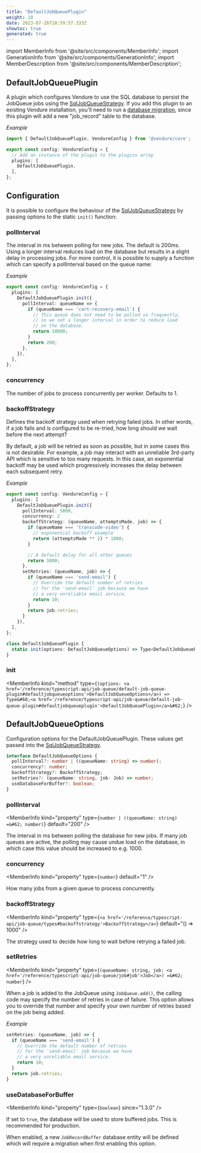 ```yaml
---
title: "DefaultJobQueuePlugin"
weight: 10
date: 2023-07-26T18:59:57.333Z
showtoc: true
generated: true
---
```

<!-- This file was generated from the Vendure source. Do not modify. Instead, re-run the "docs:build" script -->
import MemberInfo from '@site/src/components/MemberInfo';
import GenerationInfo from '@site/src/components/GenerationInfo';
import MemberDescription from '@site/src/components/MemberDescription';


## DefaultJobQueuePlugin

<GenerationInfo sourceFile="packages/core/src/plugin/default-job-queue-plugin/default-job-queue-plugin.ts" sourceLine="171" packageName="@vendure/core" />

A plugin which configures Vendure to use the SQL database to persist the JobQueue jobs using the <a href='/reference/typescript-api/job-queue/sql-job-queue-strategy#sqljobqueuestrategy'>SqlJobQueueStrategy</a>. If you add this
plugin to an existing Vendure installation, you'll need to run a [database migration](/guides/developer-guide/migrations), since this
plugin will add a new "job_record" table to the database.

*Example*

```ts
import { DefaultJobQueuePlugin, VendureConfig } from '@vendure/core';

export const config: VendureConfig = {
  // Add an instance of the plugin to the plugins array
  plugins: [
    DefaultJobQueuePlugin,
  ],
};
```

## Configuration

It is possible to configure the behaviour of the <a href='/reference/typescript-api/job-queue/sql-job-queue-strategy#sqljobqueuestrategy'>SqlJobQueueStrategy</a> by passing options to the static `init()` function:

### pollInterval
The interval in ms between polling for new jobs. The default is 200ms.
Using a longer interval reduces load on the database but results in a slight
delay in processing jobs. For more control, it is possible to supply a function which can specify
a pollInterval based on the queue name:

*Example*

```ts
export const config: VendureConfig = {
  plugins: [
    DefaultJobQueuePlugin.init({
      pollInterval: queueName => {
        if (queueName === 'cart-recovery-email') {
          // This queue does not need to be polled so frequently,
          // so we set a longer interval in order to reduce load
          // on the database.
          return 10000;
        }
        return 200;
      },
    }),
  ],
};
```
### concurrency
The number of jobs to process concurrently per worker. Defaults to 1.

### backoffStrategy
Defines the backoff strategy used when retrying failed jobs. In other words, if a job fails
and is configured to be re-tried, how long should we wait before the next attempt?

By default, a job will be retried as soon as possible, but in some cases this is not desirable. For example,
a job may interact with an unreliable 3rd-party API which is sensitive to too many requests. In this case, an
exponential backoff may be used which progressively increases the delay between each subsequent retry.

*Example*

```ts
export const config: VendureConfig = {
  plugins: [
    DefaultJobQueuePlugin.init({
      pollInterval: 5000,
      concurrency: 2
      backoffStrategy: (queueName, attemptsMade, job) => {
        if (queueName === 'transcode-video') {
          // exponential backoff example
          return (attemptsMade ** 2) * 1000;
        }

        // A default delay for all other queues
        return 1000;
      },
      setRetries: (queueName, job) => {
        if (queueName === 'send-email') {
          // Override the default number of retries
          // for the 'send-email' job because we have
          // a very unreliable email service.
          return 10;
        }
        return job.retries;
      }
    }),
  ],
};
```

```ts title="Signature"
class DefaultJobQueuePlugin {
  static init(options: DefaultJobQueueOptions) => Type<DefaultJobQueuePlugin>;
}
```

<div className="members-wrapper">

### init

<MemberInfo kind="method" type={`(options: <a href='/reference/typescript-api/job-queue/default-job-queue-plugin#defaultjobqueueoptions'>DefaultJobQueueOptions</a>) => Type&#60;<a href='/reference/typescript-api/job-queue/default-job-queue-plugin#defaultjobqueueplugin'>DefaultJobQueuePlugin</a>&#62;`}   />




</div>


## DefaultJobQueueOptions

<GenerationInfo sourceFile="packages/core/src/plugin/default-job-queue-plugin/default-job-queue-plugin.ts" sourceLine="21" packageName="@vendure/core" />

Configuration options for the DefaultJobQueuePlugin. These values get passed into the
<a href='/reference/typescript-api/job-queue/sql-job-queue-strategy#sqljobqueuestrategy'>SqlJobQueueStrategy</a>.

```ts title="Signature"
interface DefaultJobQueueOptions {
  pollInterval?: number | ((queueName: string) => number);
  concurrency?: number;
  backoffStrategy?: BackoffStrategy;
  setRetries?: (queueName: string, job: Job) => number;
  useDatabaseForBuffer?: boolean;
}
```

<div className="members-wrapper">

### pollInterval

<MemberInfo kind="property" type={`number | ((queueName: string) =&#62; number)`} default="200"   />

The interval in ms between polling the database for new jobs. If many job queues
are active, the polling may cause undue load on the database, in which case this value
should be increased to e.g. 1000.
### concurrency

<MemberInfo kind="property" type={`number`} default="1"   />

How many jobs from a given queue to process concurrently.
### backoffStrategy

<MemberInfo kind="property" type={`<a href='/reference/typescript-api/job-queue/types#backoffstrategy'>BackoffStrategy</a>`} default="() =&#62; 1000"   />

The strategy used to decide how long to wait before retrying a failed job.
### setRetries

<MemberInfo kind="property" type={`(queueName: string, job: <a href='/reference/typescript-api/job-queue/job#job'>Job</a>) =&#62; number`}   />

When a job is added to the JobQueue using `JobQueue.add()`, the calling
code may specify the number of retries in case of failure. This option allows
you to override that number and specify your own number of retries based on
the job being added.

*Example*

```ts
setRetries: (queueName, job) => {
  if (queueName === 'send-email') {
    // Override the default number of retries
    // for the 'send-email' job because we have
    // a very unreliable email service.
    return 10;
  }
  return job.retries;
}
 ```
### useDatabaseForBuffer

<MemberInfo kind="property" type={`boolean`}  since="1.3.0"  />

If set to `true`, the database will be used to store buffered jobs. This is
recommended for production.

When enabled, a new `JobRecordBuffer` database entity will be defined which will
require a migration when first enabling this option.


</div>

